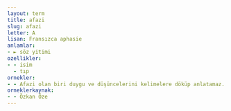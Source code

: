 ```yaml
---
layout: term
title: afazi
slug: afazi
letter: A
lisan: Fransızca aphasie
anlamlar:
- ► söz yitimi
ozellikler:
- - isim
  - tıp
ornekler:
- - Afazi olan biri duygu ve düşüncelerini kelimelere döküp anlatamaz.
orneklerkaynak:
- - Özkan Öze
---
```

